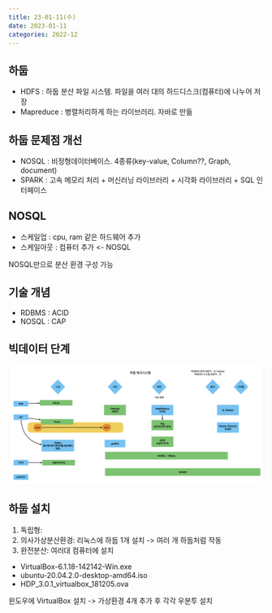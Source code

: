 ```yaml
---
title: 23-01-11(수)
date: 2023-01-11
categories: 2022-12
---
```


## 하둡

- HDFS : 하둡 분산 파일 시스템. 파일을 여러 대의 하드디스크(컴퓨터)에 나누어 저장
- Mapreduce : 병렬처리하게 하는 라이브러리. 자바로 만듦

## 하둡 문제점 개선

- NOSQL : 비정형데이터베이스. 4종류(key-value, Column??, Graph, document)
- SPARK : 고속 메모리 처리 + 머신러닝 라이브러리 + 시각화 라이브러리 + SQL 인터페이스

## NOSQL

- 스케일업 : cpu, ram 같은 하드웨어 추가
- 스케일아웃 : 컴퓨터 추가 <- NOSQL

NOSQL만으로 분산 환경 구성 가능

## 기술 개념

- RDBMS : ACID
- NOSQL : CAP

## 빅데이터 단계

![](images/2023-01-11-18-21-29.png)

## 하둡 설치

1. 독립형: 
2. 의사가상분산환경: 리눅스에 하둡 1개 설치 -> 여러 개 하둡처럼 작동
3. 완전분산: 여러대 컴퓨터에 설치

- VirtualBox-6.1.18-142142-Win.exe
- ubuntu-20.04.2.0-desktop-amd64.iso
- HDP_3.0.1_virtualbox_181205.ova

윈도우에 VirtualBox 설치 -> 가상환경 4개 추가 후 각각 우분투 설치